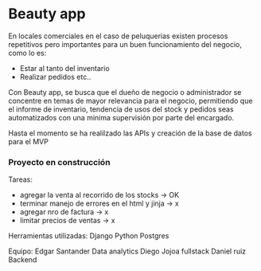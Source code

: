 # Beauty app

En locales comerciales en el caso de peluquerias existen procesos
repetitivos pero importantes para un buen funcionamiento del negocio, como lo es:

* Estar al tanto del inventario 
* Realizar pedidos etc..

Con Beauty app, se busca que el dueño de negocio o administrador 
se concentre en temas de mayor relevancia para el negocio, permitiendo que el informe de inventario, tendencia de usos del stock y pedidos seas automatizados con una minima supervisión por parte del encargado.

Hasta el momento se ha realilzado las APIs y creación de la base de datos para el MVP 

### Proyecto en construcción

Tareas:

* agregar la venta al recorrido de los stocks -> OK
* terminar manejo de errores en el html y jinja -> x
* agregar nro de factura -> x
* limitar precios de ventas -> x

Herramientas utilizadas:
Django
Python
Postgres

Equipo:
Edgar Santander     Data analytics
Diego Jojoa         fullstack
Daniel ruiz         Backend
